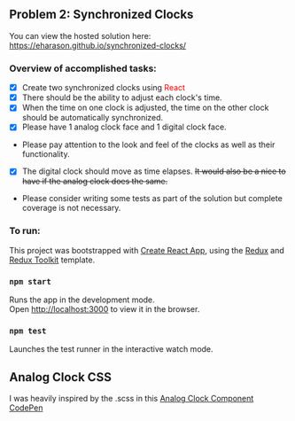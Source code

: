 ## Problem 2: Synchronized Clocks

You can view the hosted solution here: https://eharason.github.io/synchronized-clocks/

### Overview of accomplished tasks:

- [x] Create two synchronized clocks using <span style="color:red">React</span>
- [x] There should be the ability to adjust each clock's time.
- [x] When the time on one clock is adjusted, the time on the other clock should be automatically synchronized.
- [x] Please have 1 analog clock face and 1 digital clock face.

- Please pay attention to the look and feel of the clocks as well as their functionality.
- [x] The digital clock should move as time elapses. ~~It would also be a nice to have if the analog clock does the same.~~
- Please consider writing some tests as part of the solution but complete coverage is not necessary.

### To run:

This project was bootstrapped with [Create React App](https://github.com/facebook/create-react-app), using the [Redux](https://redux.js.org/) and [Redux Toolkit](https://redux-toolkit.js.org/) template.

### `npm start`

Runs the app in the development mode.<br />
Open [http://localhost:3000](http://localhost:3000) to view it in the browser.

### `npm test`

Launches the test runner in the interactive watch mode.<br />

## Analog Clock CSS

I was heavily inspired by the .scss in this [Analog Clock Component CodePen](https://codesandbox.io/s/analog-clock-component-yq4to?file=/src/styles.scss)
